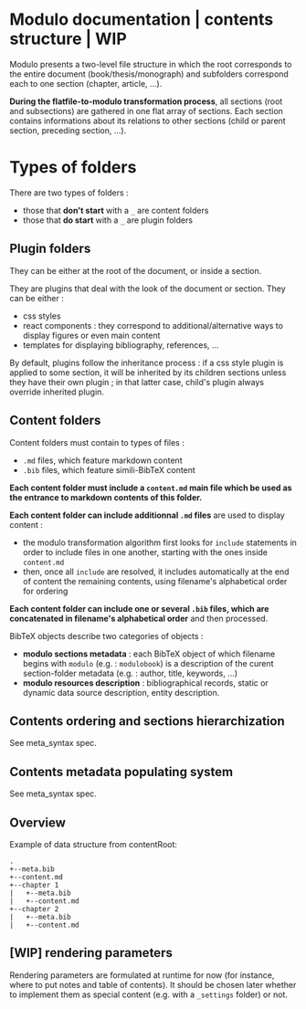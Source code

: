 Modulo documentation | contents structure | WIP
=================


Modulo presents a two-level file structure in which the root corresponds to the entire document (book/thesis/monograph) and subfolders correspond each to one section (chapter, article, ...).

**During the flatfile-to-modulo transformation process**, all sections (root and subsections) are gathered in one flat array of sections. Each section contains informations about its relations to other sections (child or parent section, preceding section, ...).

# Types of folders

There are two types of folders :
* those that **don't start** with a ``_`` are content folders
* those that **do start** with a ``_`` are plugin folders

## Plugin folders

They can be either at the root of the document, or inside a section.

They are plugins that deal with the look of the document or section. They can be either :
* css styles
* react components : they correspond to additional/alternative ways to display figures or even main content
* templates for displaying bibliography, references, ...

By default, plugins follow the inheritance process : if a css style plugin is applied to some section, it will be inherited by its children sections unless they have their own plugin ; in that latter case, child's plugin always override inherited plugin.

## Content folders

Content folders must contain to types of files :
* ``.md`` files, which feature markdown content
* ``.bib`` files, which feature simili-BibTeX content

**Each content folder must include a ``content.md`` main file which be used as the entrance to markdown contents of this folder.** 

**Each content folder can include additionnal ``.md`` files** are used to display content :
* the modulo transformation algorithm first looks for ``include`` statements in order to include files in one another, starting with the ones inside ``content.md``
* then, once all ``include`` are resolved, it includes automatically at the end of content the remaining contents, using filename's alphabetical order for ordering

**Each content folder can include one or several ``.bib`` files, which are concatenated in filename's alphabetical order** and then processed.

BibTeX objects describe two categories of objects :
* **modulo sections metadata** : each BibTeX object of which filename begins with ``modulo`` (e.g. : ``modulobook``) is a description of the curent section-folder metadata (e.g. : author, title, keywords, ...)
* **modulo resources description** : bibliographical records, static or dynamic data source description, entity description.

## Contents ordering and sections hierarchization

See meta_syntax spec.

## Contents metadata populating system

See meta_syntax spec.

## Overview

Example of data structure from contentRoot:

```
.
+--meta.bib
+--content.md
+--chapter 1
|   +--meta.bib
|   +--content.md
+--chapter 2
|   +--meta.bib
|   +--content.md
```

## [WIP] rendering parameters

Rendering parameters are formulated at runtime for now (for instance, where to put notes and table of contents). It should be chosen later whether to implement them as special content (e.g. with a ``_settings`` folder) or not.
